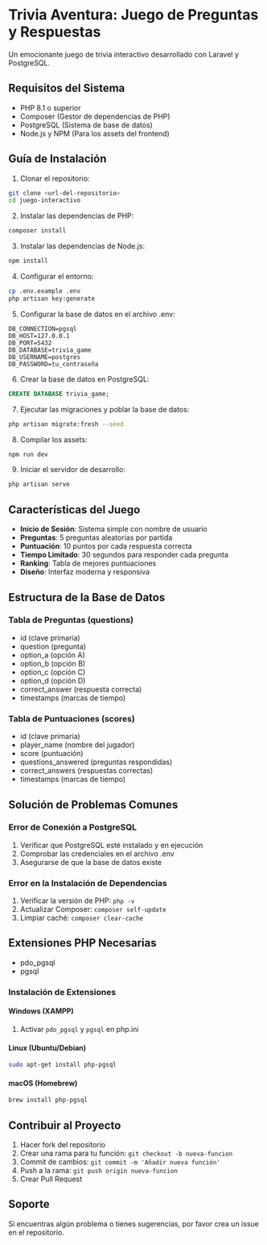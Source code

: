# Trivia Aventura: Juego de Preguntas y Respuestas

Un emocionante juego de trivia interactivo desarrollado con Laravel y PostgreSQL.

## Requisitos del Sistema

- PHP 8.1 o superior
- Composer (Gestor de dependencias de PHP)
- PostgreSQL (Sistema de base de datos)
- Node.js y NPM (Para los assets del frontend)

## Guía de Instalación

1. Clonar el repositorio:
```bash
git clone <url-del-repositorio>
cd juego-interactivo
```

2. Instalar las dependencias de PHP:
```bash
composer install
```

3. Instalar las dependencias de Node.js:
```bash
npm install
```

4. Configurar el entorno:
```bash
cp .env.example .env
php artisan key:generate
```

5. Configurar la base de datos en el archivo .env:
```
DB_CONNECTION=pgsql
DB_HOST=127.0.0.1
DB_PORT=5432
DB_DATABASE=trivia_game
DB_USERNAME=postgres
DB_PASSWORD=tu_contraseña
```

6. Crear la base de datos en PostgreSQL:
```sql
CREATE DATABASE trivia_game;
```

7. Ejecutar las migraciones y poblar la base de datos:
```bash
php artisan migrate:fresh --seed
```

8. Compilar los assets:
```bash
npm run dev
```

9. Iniciar el servidor de desarrollo:
```bash
php artisan serve
```

## Características del Juego

- **Inicio de Sesión**: Sistema simple con nombre de usuario
- **Preguntas**: 5 preguntas aleatorias por partida
- **Puntuación**: 10 puntos por cada respuesta correcta
- **Tiempo Limitado**: 30 segundos para responder cada pregunta
- **Ranking**: Tabla de mejores puntuaciones
- **Diseño**: Interfaz moderna y responsiva

## Estructura de la Base de Datos

### Tabla de Preguntas (questions)
- id (clave primaria)
- question (pregunta)
- option_a (opción A)
- option_b (opción B)
- option_c (opción C)
- option_d (opción D)
- correct_answer (respuesta correcta)
- timestamps (marcas de tiempo)

### Tabla de Puntuaciones (scores)
- id (clave primaria)
- player_name (nombre del jugador)
- score (puntuación)
- questions_answered (preguntas respondidas)
- correct_answers (respuestas correctas)
- timestamps (marcas de tiempo)

## Solución de Problemas Comunes

### Error de Conexión a PostgreSQL
1. Verificar que PostgreSQL esté instalado y en ejecución
2. Comprobar las credenciales en el archivo .env
3. Asegurarse de que la base de datos existe

### Error en la Instalación de Dependencias
1. Verificar la versión de PHP: `php -v`
2. Actualizar Composer: `composer self-update`
3. Limpiar caché: `composer clear-cache`

## Extensiones PHP Necesarias
- pdo_pgsql
- pgsql

### Instalación de Extensiones

#### Windows (XAMPP)
1. Activar `pdo_pgsql` y `pgsql` en php.ini

#### Linux (Ubuntu/Debian)
```bash
sudo apt-get install php-pgsql
```

#### macOS (Homebrew)
```bash
brew install php-pgsql
```

## Contribuir al Proyecto

1. Hacer fork del repositorio
2. Crear una rama para tu función: `git checkout -b nueva-funcion`
3. Commit de cambios: `git commit -m 'Añadir nueva función'`
4. Push a la rama: `git push origin nueva-funcion`
5. Crear Pull Request

## Soporte

Si encuentras algún problema o tienes sugerencias, por favor crea un issue en el repositorio.
